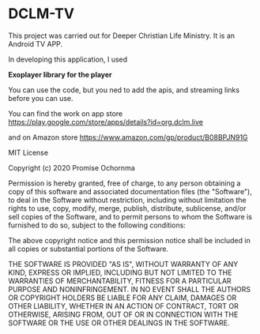 # DCLM-TV
This project was carried out for Deeper Christian Life Ministry. It is an Android TV APP.
<p>In developing this application, I used</p>
<p><b>Exoplayer library for the player</b></p>


You can use the code, but you ned to add the apis, and streaming links before you can use.




You can find the work on app store https://play.google.com/store/apps/details?id=org.dclm.live

and on Amazon store https://www.amazon.com/gp/product/B08BPJN91G

MIT License

Copyright (c) 2020 Promise Ochornma

Permission is hereby granted, free of charge, to any person obtaining a copy
of this software and associated documentation files (the "Software"), to deal
in the Software without restriction, including without limitation the rights
to use, copy, modify, merge, publish, distribute, sublicense, and/or sell
copies of the Software, and to permit persons to whom the Software is
furnished to do so, subject to the following conditions:

The above copyright notice and this permission notice shall be included in all
copies or substantial portions of the Software.

THE SOFTWARE IS PROVIDED "AS IS", WITHOUT WARRANTY OF ANY KIND, EXPRESS OR
IMPLIED, INCLUDING BUT NOT LIMITED TO THE WARRANTIES OF MERCHANTABILITY,
FITNESS FOR A PARTICULAR PURPOSE AND NONINFRINGEMENT. IN NO EVENT SHALL THE
AUTHORS OR COPYRIGHT HOLDERS BE LIABLE FOR ANY CLAIM, DAMAGES OR OTHER
LIABILITY, WHETHER IN AN ACTION OF CONTRACT, TORT OR OTHERWISE, ARISING FROM,
OUT OF OR IN CONNECTION WITH THE SOFTWARE OR THE USE OR OTHER DEALINGS IN THE
SOFTWARE.
